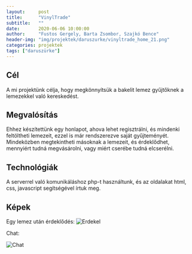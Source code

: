 ```yaml
---
layout:     post
title:      "VinylTrade"
subtitle:   ""
date:       2020-06-06 10:00:00
author:     "Fustos Gergely, Barta Zsombor, Szajkó Bence"
header-img: "img/projektek/daruszurke/vinyltrade_home_21.png"
categories: projektek
tags: ["daruszürke"]
---
```

<h2>Cél</h2>
A mi projektünk célja, hogy megkönnyítsük a bakelit lemez gyűjtőknek a lemezekkel való kereskedést.

<h2>Megvalósítás</h2>
Ehhez készítettünk egy honlapot, ahova lehet regisztrálni, és mindenki feltöltheti lemezeit, ezzel is már rendszerezve saját gyűjteményét. Mindeközben megtekintheti másoknak a lemezeit, és érdeklődhet, mennyiért tudná megvásárolni, vagy miért cserébe tudná elcserélni.

<h2>Technológiák</h2>
A serverrel való komunikáláshoz php-t használtunk, és az oldalakat html, css, javascript segítségével írtuk meg.

<h2>Képek</h2>
Egy lemez után érdeklődés:

<img src="{{ site.baseurl }}/img/projektek/daruszurke/vinyltrade_erdekel.png" class="img-responsive" alt="Erdekel">


Chat:

<img src="{{ site.baseurl }}/img/projektek/daruszurke/vinyltrade_chat.png" class="img-responsive" alt="Chat">
